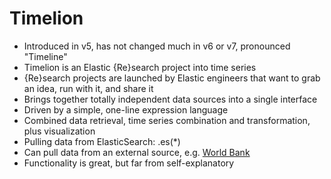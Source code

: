 # Timelion

* Introduced in v5, has not changed much in v6 or v7, pronounced "Timeline"
* Timelion is an Elastic {Re}search project into time series
* {Re}search projects are launched by Elastic engineers that want to grab an idea, run with it, and share it
* Brings together totally independent data sources into a single interface
* Driven by a simple, one-line expression language 
* Combined data retrieval, time series combination and transformation, plus visualization
* Pulling data from ElasticSearch: .es\(\*\)
* Can pull data from an external source, e.g. [World Bank](https://datahelpdesk.worldbank.org/knowledgebase/articles/898590-api-country-queries)
* Functionality is great, but far from self-explanatory



